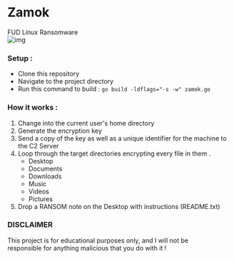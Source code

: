 # Zamok
FUD Linux Ransomware \
![img](https://github.com/nemzyxt/zamok/blob/main/scrshot/fud.png?raw=true)

### Setup :
- Clone this repository
- Navigate to the project directory
- Run this command to build :
    ``` go build -ldflags="-s -w" zamok.go ```

### How it works :
1. Change into the current user's home directory
2. Generate the encryption key
3. Send a copy of the key as well as a unique identifier for the machine to the C2 Server
4. Loop through the target directories encrypting every file in them .
    - Desktop
    - Documents
    - Downloads
    - Music
    - Videos
    - Pictures
5. Drop a RANSOM note on the Desktop with instructions (README.txt)

### DISCLAIMER 
This project is for educational purposes only, and I will not be \
responsible for anything malicious that you do with it !